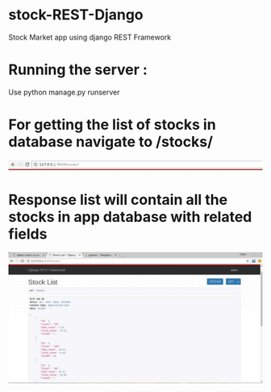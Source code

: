 # stock-REST-Django
Stock Market app using django REST Framework

# Running the server :
Use python manage.py runserver

# For getting the list of stocks in database navigate to /stocks/

![Alt text](/readme_images/url.jpg?raw=true "'Get' Response to API ")


# Response list will contain all the stocks in app database with related fields

![Alt text](/readme_images/get.jpg?raw=true "'Get' Response to API ")

